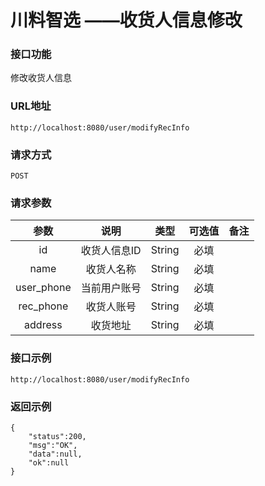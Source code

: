 # 川料智选 ——收货人信息修改

### 接口功能

修改收货人信息

### URL地址

```
http://localhost:8080/user/modifyRecInfo
```

### 请求方式

`POST`

### 请求参数

|   参数    |   说明   |     类型      | 可选值 |     备注     |
| :-------: | :------: | :-----------: | :----: | :----------: |
| id | 收货人信息ID |    String     |  必填  |     |
| name | 收货人名称 |    String     |  必填  |     |
| user_phone | 当前用户账号 |    String     |  必填  |   |
| rec_phone   |   收货人账号   |     String     |  必填  |   |
| address  | 收货地址 |    String     |  必填  |   |

### 接口示例

```
http://localhost:8080/user/modifyRecInfo
```



### 返回示例

```
{
    "status":200,
    "msg":"OK",
    "data":null,
    "ok":null
}
```

